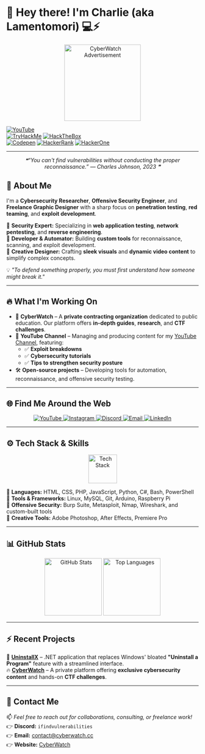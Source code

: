 # 👋 **Hey there! I'm Charlie (aka Lamentomori)** 💻⚡  

<div align="center">
  <img src="https://i.ibb.co/vC8hzT6P/banner.gif" alt="CyberWatch Advertisement" height="200">
</div>

<a href="https://www.youtube.com/Lamentomori"><img src="https://img.shields.io/badge/YouTube-%23FF0000.svg?&style=for-the-badge&logo=YouTube&logoColor=white" alt="YouTube"></a>
<br>
<a href="https://tryhackme.com/p/Lamentomori"><img src="https://img.shields.io/badge/TryHackMe-Lamentomori-blue?style=for-the-badge&logo=tryhackme&logoColor=white&labelColor=black" alt="TryHackMe"></a>
<a href="[https://app.hackthebox.com/profile/Lamentomori](https://app.hackthebox.com/profile/2146517)"><img src="https://img.shields.io/badge/HackTheBox-Lamentomori-brightgreen?style=for-the-badge&logo=hackthebox&logoColor=white&labelColor=black" alt="HackTheBox"></a>
<br>
<a href="https://tiktok.com/Lamentomori"><img src="https://img.shields.io/badge/Tiktok-Lamentomori-gray?logo=tiktok&logoColor=white&labelColor=black" alt="Codepen"></a>
<a href="https://www.hackerrank.com/L4M3N70M0R1"><img src="https://img.shields.io/badge/HackerRank-Lamentomori-grey?logo=hackerrank&logoColor=white&labelColor=black" alt="HackerRank"></a>
<a href="https://hackerone.com/L4m3n70m0r1"><img src="https://img.shields.io/badge/Hackerone-Lamentomori-grey?logo=hackerone&logoColor=white&labelColor=black" alt="HackerOne"></a>

---
<div align="center">
<i>❝“You can't find vulnerabilities without conducting the proper reconnaissance.” — Charles Johnson, 2023   ❞</i>
</div>

## 🚀 **About Me**

I'm a **Cybersecurity Researcher**, **Offensive Security Engineer**, and **Freelance Graphic Designer** with a sharp focus on **penetration testing**, **red teaming**, and **exploit development**.  

🔹 **Security Expert:** Specializing in **web application testing**, **network pentesting**, and **reverse engineering**.  
🔹 **Developer & Automator:** Building **custom tools** for reconnaissance, scanning, and exploit development.  
🔹 **Creative Designer:** Crafting **sleek visuals** and **dynamic video content** to simplify complex concepts.  

💡 *"To defend something properly, you must first understand how someone might break it."*  

---

## 🔥 **What I'm Working On**

- 🎯 **CyberWatch** – A **private contracting organization** dedicated to public education. Our platform offers **in-depth guides**, **research**, and **CTF challenges**.  
- 🎥 **YouTube Channel** – Managing and producing content for my [YouTube Channel](https://youtube.com/@Lamentomori), featuring:  
  - ✅ **Exploit breakdowns**  
  - ✅ **Cybersecurity tutorials**  
  - ✅ **Tips to strengthen security posture**  
- 🛠️ **Open-source projects** – Developing tools for automation, reconnaissance, and offensive security testing.  

---

## 🌐 **Find Me Around the Web**  
<p align="center">
<a href="https://youtube.com/@Lamentomori" target="_blank">
  <img src="https://img.shields.io/badge/YouTube-%23FF0000.svg?&style=for-the-badge&logo=YouTube&logoColor=white" alt="YouTube">
</a>
<a href="https://instagram.com/ifindvulnerabilities" target="_blank">
  <img src="https://img.shields.io/badge/Instagram-%23E4405F.svg?&style=for-the-badge&logo=Instagram&logoColor=white" alt="Instagram">
</a>
<a href="https://discordapp.com/users/1312560296295927851" target="_blank">
  <img src="https://img.shields.io/badge/Discord-%237289DA.svg?&style=for-the-badge&logo=Discord&logoColor=white" alt="Discord">
</a>
<a href="mailto:contact@cyberwatch.cc" target="_blank">
  <img src="https://img.shields.io/badge/Email-%23D14836.svg?&style=for-the-badge&logo=Gmail&logoColor=white" alt="Email">
</a>
<a href="https://www.linkedin.com/in/cjohnson10509" target="_blank">
  <img src="https://img.shields.io/badge/LinkedIn-%230077B5.svg?&style=for-the-badge&logo=LinkedIn&logoColor=white" alt="LinkedIn">
</a>
</p>

---

## ⚙️ **Tech Stack & Skills**

<div align="center">
  <img src="https://skillicons.dev/icons?i=ps,ae,pr,php,html,css,js,python,dotnet,mysql,linux,bash,ps,raspberrypi,git" alt="Tech Stack" height="75">
</div>  

🔹 **Languages:** HTML, CSS, PHP, JavaScript, Python, C#, Bash, PowerShell  
🔹 **Tools & Frameworks:** Linux, MySQL, Git, Arduino, Raspberry Pi  
🔹 **Offensive Security:** Burp Suite, Metasploit, Nmap, Wireshark, and custom-built tools  
🔹 **Creative Tools:** Adobe Photoshop, After Effects, Premiere Pro  

---

## 📊 **GitHub Stats**

<div align="center">
  <img src="https://github-readme-stats.vercel.app/api?username=Lamentomori&show_icons=true&theme=dracula&include_all_commits=true&count_private=true" height="150" alt="GitHub Stats">
  <img src="https://github-readme-stats.vercel.app/api/top-langs/?username=Lamentomori&layout=compact&theme=dracula&hide_border=false" height="150" alt="Top Languages">
</div>

---

## ⚡ **Recent Projects**

🔧 **[UninstallX](https://github.com/Lamentomori/UninstallX)** – .NET application that replaces Windows' bloated **"Uninstall a Program"** feature with a streamlined interface.  
🔥 **[CyberWatch](https://cyberwatch.cc)** – A private platform offering **exclusive cybersecurity content** and hands-on **CTF challenges**.  

---

## 💬 **Contact Me**

📫 *Feel free to reach out for collaborations, consulting, or freelance work!*  
👉 **Discord:** `ifindvulnerabilities`  
👉 **Email:** [contact@cyberwatch.cc](mailto:contact@cyberwatch.cc)  
👉 **Website:** [CyberWatch](https://cyberwatch.cc)  
